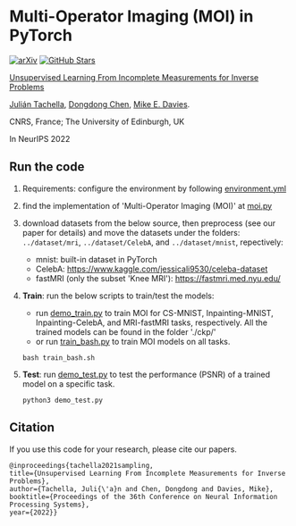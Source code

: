 # Multi-Operator Imaging (MOI) in PyTorch

[![arXiv](https://img.shields.io/badge/arXiv-Paper-<COLOR>.svg)]([https://arxiv.org/abs/2201.12151](https://arxiv.org/abs/2201.12151))
[![GitHub Stars](https://img.shields.io/github/stars/edongdongchen/MOI?style=social)](https://github.com/edongdongchen/MOI)

[Unsupervised Learning From Incomplete Measurements for Inverse Problems](https://arxiv.org/pdf/2201.12151.pdf)

[Julián Tachella](https://tachella.github.io/), [Dongdong Chen](https://dongdongchen.com), [Mike E. Davies](https://www.research.ed.ac.uk/en/persons/michael-davies).

CNRS, France; The University of Edinburgh, UK

In NeurIPS 2022



## Run the code

1. Requirements: configure the environment by following [environment.yml](https://github.com/edongdongchen/MOI/blob/main/environment.yml)

2. find the implementation of 'Multi-Operator Imaging (MOI)' at [moi.py](https://github.com/edongdongchen/MOI/blob/main/moi/moi.py)

3. download datasets from the below source, then preprocess (see our paper for details)
   and move the datasets under the folders: `../dataset/mri`, `../dataset/CelebA`, and `../dataset/mnist`, repectively:
   * mnist: built-in dataset in PyTorch
   * CelebA: https://www.kaggle.com/jessicali9530/celeba-dataset
   * fastMRI (only the subset 'Knee MRI'): https://fastmri.med.nyu.edu/

4. **Train**: run the below scripts to train/test the models:
   * run [demo_train.py](https://github.com/edongdongchen/MOI/blob/main/demo_train.py) to train MOI for CS-MNIST, Inpainting-MNIST, Inpainting-CelebA, and MRI-fastMRI tasks, respectively.
       All the trained models can be found in the folder './ckp/'
   * or run [train_bash.py](https://github.com/edongdongchen/MOI/blob/main/train_bash.py) to train MOI models on all tasks.
   ```
   bash train_bash.sh
   ```

5. **Test**: run [demo_test.py](https://github.com/edongdongchen/MOI/blob/main/demo_test.py) to test the performance (PSNR) of a trained model on a specific task.
   ```
   python3 demo_test.py
   ``` 


## Citation
If you use this code for your research, please cite our papers.
  ```
  @inproceedings{tachella2021sampling,
  title={Unsupervised Learning From Incomplete Measurements for Inverse Problems},
  author={Tachella, Juli{\'a}n and Chen, Dongdong and Davies, Mike},
  booktitle={Proceedings of the 36th Conference on Neural Information Processing Systems},
  year={2022}}
  ```
